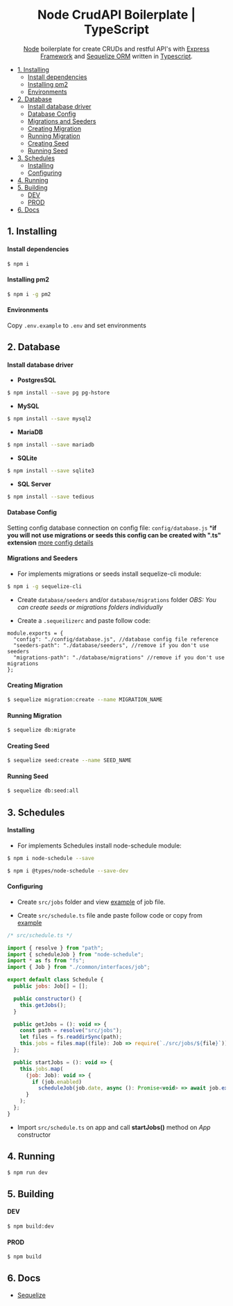 <h1 align="center">Node CrudAPI Boilerplate | TypeScript</h1>
<p align="center"><a href="http://nodejs.org" target="blank">Node</a> boilerplate for create CRUDs and restful API's with <a href="https://expressjs.com/" target="blank">Express Framework</a> and <a href="https://docs.sequelizejs.com" target="blank">Sequelize ORM</a> written in <a href="https://www.typescriptlang.org/" target="blank">Typescript</a>.</p>
<p align="center">
</p>

- [1.  Installing](#1-installing)
  - [Install dependencies](#install-dependencies)
  - [Installing pm2](#installing-pm2)
  - [Environments](#environments)
- [2. Database](#2-database)
  - [Install database driver](#install-database-driver)
  - [Database Config](#database-config)
  - [Migrations and Seeders](#migrations-and-seeders)
  - [Creating Migration](#creating-migration)
  - [Running Migration](#running-migration)
  - [Creating Seed](#creating-seed)
  - [Running Seed](#running-seed)
- [3.  Schedules](#3-schedules)
  - [Installing](#installing)
  - [Configuring](#configuring)
- [4. Running](#4-running)
- [5. Building](#5-building)
  - [DEV](#dev)
  - [PROD](#prod)
- [6. Docs](#6-docs)

## 1.  Installing

#### Install dependencies

```bash
$ npm i
```

#### Installing pm2
```bash
$ npm i -g pm2
```

#### Environments

Copy `.env.example` to `.env` and set environments

## 2. Database
#### Install database driver

- **PostgresSQL**
```bash
$ npm install --save pg pg-hstore
```

- **MySQL**
```bash
$ npm install --save mysql2
```

- **MariaDB**
```bash
$ npm install --save mariadb
```

- **SQLite**
```bash
$ npm install --save sqlite3
```

- **SQL Server**
```bash
$ npm install --save tedious
```

#### Database Config
Setting config database connection on config file:  `config/database.js`
***if you will not use migrations or seeds this config  can be created with ".ts" extension**
[more config details](http://docs.sequelizejs.com/manual/getting-started.html)

#### Migrations and Seeders
- For implements migrations or seeds install sequelize-cli module:

```bash
$ npm i -g sequelize-cli
```

- Create `database/seeders` and/or  `database/migrations` folder
*OBS: You can create seeds or migrations folders individually*

- Create a `.sequeilizerc` and paste follow code:

```
module.exports = {
  "config": "./config/database.js", //database config file reference
  "seeders-path": "./database/seeders", //remove if you don't use seeders
  "migrations-path": "./database/migrations" //remove if you don't use migrations
};
```

#### Creating Migration

```bash
$ sequelize migration:create --name MIGRATION_NAME
```

#### Running Migration

```bash
$ sequelize db:migrate
```

#### Creating Seed

```bash
$ sequelize seed:create --name SEED_NAME
```

#### Running Seed
```bash
$ sequelize db:seed:all
```


## 3.  Schedules
#### Installing
- For implements Schedules install node-schedule module:

```bash
$ npm i node-schedule --save
```

```bash
$ npm i @types/node-schedule --save-dev
```

#### Configuring

- Create `src/jobs` folder and view [example](https://github.com/albinojunior/nodeapi-typescript/blob/master/examples/job.example.ts) of job file.

- Create `src/schedule.ts` file ande paste follow code or copy from [example](https://github.com/albinojunior/nodeapi-typescript/blob/master/examples/schedule.example.ts)

```javascript
/* src/schedule.ts */

import { resolve } from "path";
import { scheduleJob } from "node-schedule";
import * as fs from "fs";
import { Job } from "./common/interfaces/job";

export default class Schedule {
  public jobs: Job[] = [];

  public constructor() {
    this.getJobs();
  }

  public getJobs = (): void => {
    const path = resolve("src/jobs");
    let files = fs.readdirSync(path);
    this.jobs = files.map((file): Job => require(`./src/jobs/${file}`));
  };

  public startJobs = (): void => {
    this.jobs.map(
      (job: Job): void => {
        if (job.enabled)
          scheduleJob(job.date, async (): Promise<void> => await job.execute());
      }
    );
  };
}
```
- Import `src/schedule.ts` on app and call **startJobs()** method on *App* constructor


##  4. Running

```bash
$ npm run dev
```

## 5. Building

#### DEV

```bash
$ npm build:dev
```

#### PROD

```bash
$ npm build
```


## 6. Docs

- [Sequelize](http://docs.sequelizejs.com/)

